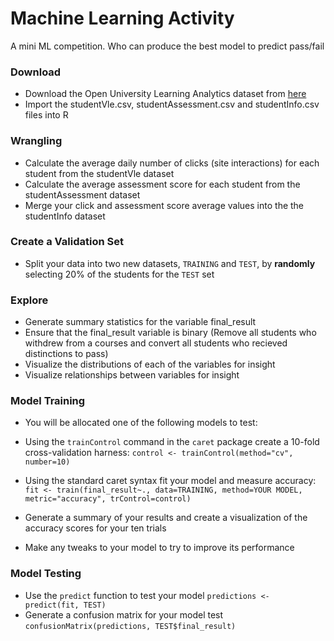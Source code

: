 # Machine Learning Activity

A mini ML competition. Who can produce the best model to predict pass/fail

### Download
* Download the Open University Learning Analytics dataset from [here](https://analyse.kmi.open.ac.uk/open_dataset)
* Import the studentVle.csv, studentAssessment.csv and studentInfo.csv files into R
### Wrangling
* Calculate the average daily number of clicks (site interactions) for each student from the studentVle dataset
* Calculate the average assessment score for each student from the studentAssessment dataset
* Merge your click and assessment score average values into the the studentInfo dataset
### Create a Validation Set
* Split your data into two new datasets, `TRAINING` and `TEST`, by **randomly** selecting 20% of the students for the `TEST` set
### Explore
* Generate summary statistics for the variable final_result
* Ensure that the final_result variable is binary (Remove all students who withdrew from a courses and convert all students who recieved distinctions to pass)
* Visualize the distributions of each of the variables for insight
* Visualize relationships between variables for insight
### Model Training
* You will be allocated one of the following models to test:


* Using the `trainControl` command in the `caret` package create a 10-fold cross-validation harness: 
  `control <- trainControl(method="cv", number=10)`
* Using the standard caret syntax fit your model and measure accuracy:
   `fit <- train(final_result~., data=TRAINING, method=YOUR MODEL, metric="accuracy", trControl=control)`
* Generate a summary of your results and create a visualization of the accuracy scores for your ten trials
* Make any tweaks to your model to try to improve its performance
### Model Testing
* Use the `predict` function to test your model
  `predictions <- predict(fit, TEST)`
* Generate a confusion matrix for your model test
  `confusionMatrix(predictions, TEST$final_result)`
